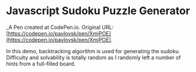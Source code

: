# Javascript Sudoku Puzzle Generator
 _A Pen created at CodePen.io. Original URL: [https://codepen.io/pavlovsk/pen/XmjPOE](https://codepen.io/pavlovsk/pen/XmjPOE).

 In this demo, backtracking algorithm is used for generating the sudoku. Difficulty and solvability is totally random as I randomly left a number of hints from a full-filled board.